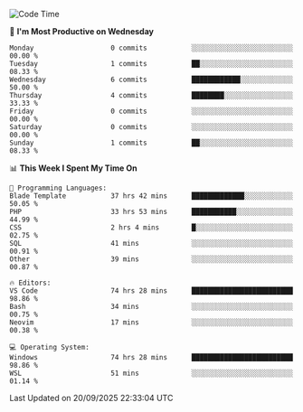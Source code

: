 <!--START_SECTION:waka-->
![Code Time](http://img.shields.io/badge/Code%20Time-5%2C913%20hrs%2043%20mins-blue)

📅 **I'm Most Productive on Wednesday** 

```text
Monday                   0 commits           ░░░░░░░░░░░░░░░░░░░░░░░░░   00.00 % 
Tuesday                  1 commits           ██░░░░░░░░░░░░░░░░░░░░░░░   08.33 % 
Wednesday                6 commits           ████████████░░░░░░░░░░░░░   50.00 % 
Thursday                 4 commits           ████████░░░░░░░░░░░░░░░░░   33.33 % 
Friday                   0 commits           ░░░░░░░░░░░░░░░░░░░░░░░░░   00.00 % 
Saturday                 0 commits           ░░░░░░░░░░░░░░░░░░░░░░░░░   00.00 % 
Sunday                   1 commits           ██░░░░░░░░░░░░░░░░░░░░░░░   08.33 % 
```


📊 **This Week I Spent My Time On** 

```text
💬 Programming Languages: 
Blade Template           37 hrs 42 mins      █████████████░░░░░░░░░░░░   50.05 % 
PHP                      33 hrs 53 mins      ███████████░░░░░░░░░░░░░░   44.99 % 
CSS                      2 hrs 4 mins        █░░░░░░░░░░░░░░░░░░░░░░░░   02.75 % 
SQL                      41 mins             ░░░░░░░░░░░░░░░░░░░░░░░░░   00.91 % 
Other                    39 mins             ░░░░░░░░░░░░░░░░░░░░░░░░░   00.87 % 

🔥 Editors: 
VS Code                  74 hrs 28 mins      █████████████████████████   98.86 % 
Bash                     34 mins             ░░░░░░░░░░░░░░░░░░░░░░░░░   00.75 % 
Neovim                   17 mins             ░░░░░░░░░░░░░░░░░░░░░░░░░   00.38 % 

💻 Operating System: 
Windows                  74 hrs 28 mins      █████████████████████████   98.86 % 
WSL                      51 mins             ░░░░░░░░░░░░░░░░░░░░░░░░░   01.14 % 
```


 Last Updated on 20/09/2025 22:33:04 UTC
<!--END_SECTION:waka-->
